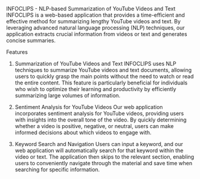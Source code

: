 INFOCLIPS - NLP-based Summarization of YouTube Videos and Text
INFOCLIPS is a web-based application that provides a time-efficient and effective method for summarizing lengthy YouTube videos and text. By leveraging advanced natural language processing (NLP) techniques, our application extracts crucial information from videos or text and generates concise summaries.

Features
1. Summarization of YouTube Videos and Text
INFOCLIPS uses NLP techniques to summarize YouTube videos and text documents, allowing users to quickly grasp the main points without the need to watch or read the entire content. This feature is particularly beneficial for individuals who wish to optimize their learning and productivity by efficiently summarizing large volumes of information.

2. Sentiment Analysis for YouTube Videos
Our web application incorporates sentiment analysis for YouTube videos, providing users with insights into the overall tone of the video. By quickly determining whether a video is positive, negative, or neutral, users can make informed decisions about which videos to engage with.

3. Keyword Search and Navigation
Users can input a keyword, and our web application will automatically search for that keyword within the video or text. The application then skips to the relevant section, enabling users to conveniently navigate through the material and save time when searching for specific information.
